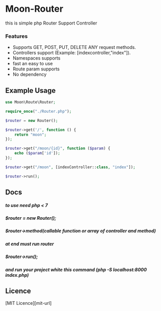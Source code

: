 # Moon-Router
this is simple php Router Support Controller

### Features
- Supports GET, POST, PUT, DELETE ANY request methods.
- Controllers support (Example: [indexcontroller,"index"]).
- Namespaces supports
- fast an easy to use 
- Route param supports
- No dependency




## Example Usage
```php
use Moon\Route\Router;

require_once("./Router.php");

$router = new Router();

$router->get('/', function () {
    return "moon";
});

$router->get("/moon/{id}", function ($param) {
    echo ($param['id']);
});

$router->get("/moon", [indexController::class, "index"]);

$router->run();
```


## Docs
##### to use need php < 7  
##### $router = new Router();
##### $router->method(callable function or array of controller and method)
##### at end must run router 
##### $router->run();
##### and run your project white this command  (php -S localhost:8000 index.php) 


## Licence
[MIT Licence][mit-url]
